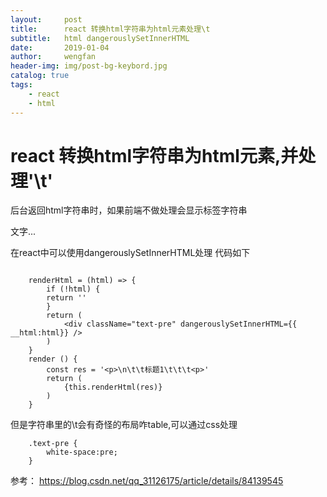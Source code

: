 ```yaml
---
layout:     post
title:      react 转换html字符串为html元素处理\t
subtitle:   html dangerouslySetInnerHTML
date:       2019-01-04
author:     wengfan
header-img: img/post-bg-keybord.jpg
catalog: true
tags:
    - react
    - html
---
```


# react 转换html字符串为html元素,并处理'\t'

后台返回html字符串时，如果前端不做处理会显示标签字符串
<p>文字...</p>

在react中可以使用dangerouslySetInnerHTML处理 代码如下
```

    renderHtml = (html) => {
        if (!html) {
        return ''
        }
        return (
            <div className="text-pre" dangerouslySetInnerHTML={{ __html:html}} />
        )
    }
    render () {
        const res = '<p>\n\t\t标题1\t\t\t<p>'
        return (
            {this.renderHtml(res)}
        )
    }
```

但是字符串里的\t会有奇怪的布局咋table,可以通过css处理
```
    .text-pre {
        white-space:pre;
    }
```

参考： https://blog.csdn.net/qq_31126175/article/details/84139545